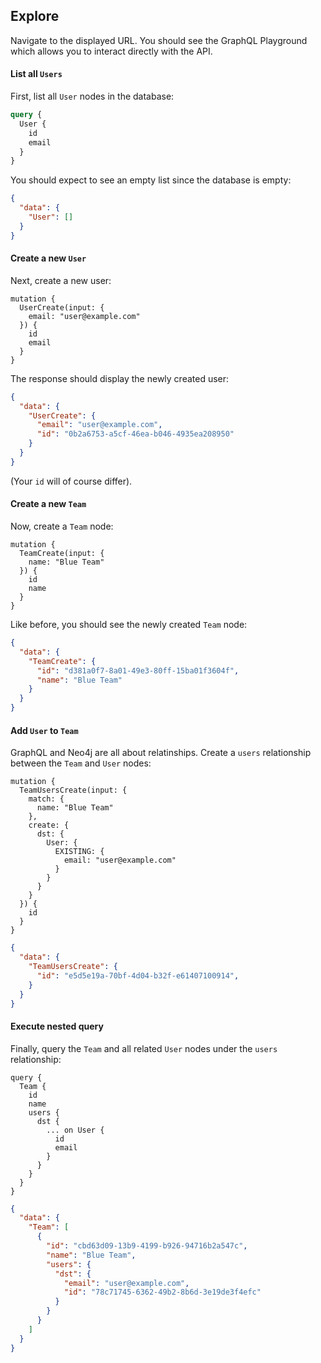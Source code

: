 
## Explore

Navigate to the displayed URL. You should see the GraphQL Playground which allows you to interact directly with the API. 

#### List all `Users`

First, list all `User` nodes in the database:

```graphql
query {
  User {
    id
    email
  }
}
```

You should expect to see an empty list since the database is empty:

```json
{
  "data": {
    "User": []
  }
}
```

#### Create a new `User`

Next, create a new user:

```
mutation {
  UserCreate(input: {
    email: "user@example.com"
  }) {
    id
    email
  }
}
```

The response should display the newly created user:

```json
{
  "data": {
    "UserCreate": {
      "email": "user@example.com",
      "id": "0b2a6753-a5cf-46ea-b046-4935ea208950"
    }
  }
}
```

(Your `id` will of course differ). 

#### Create a new `Team`

Now, create a `Team` node:

```
mutation {
  TeamCreate(input: {
    name: "Blue Team"
  }) {
    id
    name
  }
}
```

Like before, you should see the newly created `Team` node:

```json
{
  "data": {
    "TeamCreate": {
      "id": "d381a0f7-8a01-49e3-80ff-15ba01f3604f",
      "name": "Blue Team"
    }
  }
}
```

#### Add `User` to `Team`

GraphQL and Neo4j are all about relatinships. Create a `users` relationship between the `Team` and `User` nodes:

```
mutation {
  TeamUsersCreate(input: {
    match: {
      name: "Blue Team"
    },
    create: {
      dst: {
        User: {
          EXISTING: {
            email: "user@example.com"
          }
        }
      }
    }
  }) {
    id
  }
}
```

```json
{
  "data": {
    "TeamUsersCreate": {
      "id": "e5d5e19a-70bf-4d04-b32f-e61407100914",
    }
  }
}
```

#### Execute nested query

Finally, query the `Team` and all related `User` nodes under the `users` relationship:

```
query {
  Team {
    id
    name
    users {
      dst {
        ... on User {
          id
          email
        }
      }
    }
  }
}
```

```json
{
  "data": {
    "Team": [
      {
        "id": "cbd63d09-13b9-4199-b926-94716b2a547c",
        "name": "Blue Team",
        "users": {
          "dst": {
            "email": "user@example.com",
            "id": "78c71745-6362-49b2-8b6d-3e19de3f4efc"
          }
        }
      }
    ]
  }
}
```
